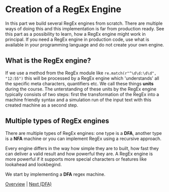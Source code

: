 # Creation of a RegEx Engine

In this part we build several RegEx engines from scratch. There are multiple ways of doing this and this implementation is far from production ready. See this part as a possibility to learn, how a RegEx engine might work in principal. If you need a RegEx engine in production code, use what is available in your programming language and do not create your own engine.

## What is the RegEx engine?
If we use a method from the RegEx module like `re.match(r"^\d\d:\d\d", "12:55")` this will be processed by a RegEx engine which 'understands' all the specific meta characters, quantifiers etc. We call these things **units** during the course. The unterstanding of these units by the RegEx engine typically consists of two steps: first the transformation of the RegEx into a machine friendly syntax and a simulation run of the input text with this created machine as a second step. 

## Multiple types of RegEx engines
There are multiple types of RegEx engines: one type is a **DFA**, another type is a **NFA** machine or you can implement RegEx using a recursive approach. 

Every engine differs in the way how simple they are to built, how fast they can deliver a valid result and how powerful they are. A RegEx engine is more powerful if it supports more special characters or features like lookahead and lookbegind.

We start by implementing a **DFA** regex machine. 

[Overview](./overview.md) | [Next (DFA)](./engine/dfa.md)

